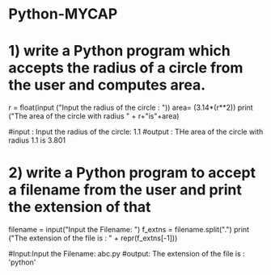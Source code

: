 # Python-MYCAP
# 1) write a Python program which accepts the radius of a circle from the user and computes area.
r = float(input ("Input the radius of the circle : "))
area= (3.14*(r**2))
print ("The area of the circle with radius " + r+"is"+area)

#input : Input the radius of the circle: 1.1
#output : THe area of the circle with radius 1.1 is 3.801

# 2) write a Python program to accept a filename from the user and print the extension of that
filename = input("Input the Filename: ")
f_extns = filename.split(".")
print ("The extension of the file is : " + repr(f_extns[-1]))

#Input:Input the Filename: abc.py
#output: The extension of the file is : 'python'


